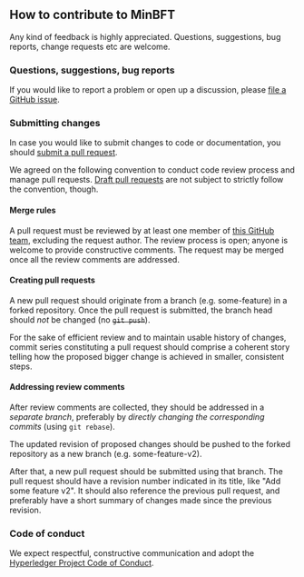## How to contribute to MinBFT

Any kind of feedback is highly appreciated. Questions, suggestions,
bug reports, change requests etc are welcome.

### Questions, suggestions, bug reports

If you would like to report a problem or open up a discussion, please
[file a GitHub issue][new-issue].

[new-issue]: https://github.com/hyperledger-labs/minbft/issues/new

### Submitting changes

In case you would like to submit changes to code or documentation, you
should [submit a pull request][new-pr].

We agreed on the following convention to conduct code review process
and manage pull requests. [Draft pull requests][about-draft-pr] are
not subject to strictly follow the convention, though.

[about-draft-pr]: https://help.github.com/en/articles/about-pull-requests#draft-pull-requests

#### Merge rules

A pull request must be reviewed by at least one member of [this GitHub
team][minbft-committers], excluding the request author. The review
process is open; anyone is welcome to provide constructive comments.
The request may be merged once all the review comments are addressed.

[minbft-committers]: https://github.com/orgs/hyperledger-labs/teams/minbft-committers

#### Creating pull requests

A new pull request should originate from a branch (e.g. some-feature)
in a forked repository. Once the pull request is submitted, the branch
head should *not* be changed (no ~~`git push`~~).

For the sake of efficient review and to maintain usable history of
changes, commit series constituting a pull request should comprise a
coherent story telling how the proposed bigger change is achieved in
smaller, consistent steps.

[new-pr]: https://github.com/hyperledger-labs/minbft/compare

#### Addressing review comments

After review comments are collected, they should be addressed in a
*separate branch*, preferably by _directly changing the corresponding
commits_ (using `git rebase`).

The updated revision of proposed changes should be pushed to the
forked repository as a new branch (e.g. some-feature-v2).

After that, a new pull request should be submitted using that branch.
The pull request should have a revision number indicated in its title,
like "Add some feature v2". It should also reference the previous pull
request, and preferably have a short summary of changes made since the
previous revision.

### Code of conduct

We expect respectful, constructive communication and adopt the
[Hyperledger Project Code of Conduct][code-of-conduct].

[code-of-conduct]: https://wiki.hyperledger.org/community/hyperledger-project-code-of-conduct
